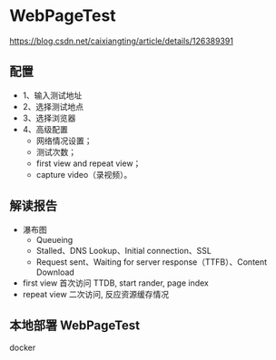 # WebPageTest

https://blog.csdn.net/caixiangting/article/details/126389391

## 配置

* 1、输入测试地址
* 2、选择测试地点
* 3、选择浏览器
* 4、高级配置
  * 网络情况设置；
  * 测试次数；
  * first view and repeat view；
  * capture video（录视频）。

## 解读报告

* 瀑布图
  * Queueing
  * Stalled、DNS Lookup、Initial connection、SSL
  * Request sent、Waiting for server response（TTFB）、Content Download
* first view 首次访问 TTDB, start rander, page index
* repeat view 二次访问, 反应资源缓存情况

## 本地部署 WebPageTest

docker
